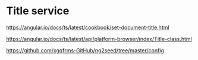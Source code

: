 # Title service  

https://angular.io/docs/ts/latest/cookbook/set-document-title.html  

https://angular.io/docs/ts/latest/api/platform-browser/index/Title-class.html  


https://github.com/xgqfrms-GitHub/ng2seed/tree/master/config  